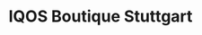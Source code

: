 ---
title: "IQOS Boutique Stuttgart"
url: /stuttgart/iqos-boutique-stuttgart/
shop: E-Zigaretten
---